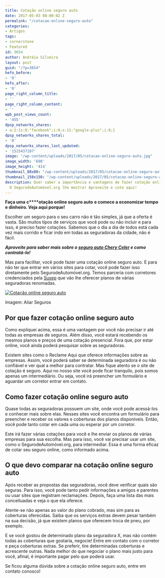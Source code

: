 ```yaml
---
title: Cotação online seguro auto
date: 2017-05-03 08:00:02 Z
permalink: "/cotacao-online-seguro-auto"
categories:
- Artigos
tags:
- cornerstone
- Featured
id: 3654
author: Andréia Silveira
layout: post
guid: "/?p=3654"
hefo_before:
- '0'
hefo_after:
- '0'
page_right_column_title:
- ''
page_right_column_content:
- ''
wpb_post_views_count:
- '455'
dpsp_networks_shares:
- a:2:{s:8:"facebook";i:0;s:11:"google-plus";i:0;}
dpsp_networks_shares_total:
- '0'
dpsp_networks_shares_last_updated:
- '1515437107'
image: "/wp-content/uploads/2017/05/cotacao-online-seguro-auto.jpg"
image_width: '690'
image_height: '414'
thumbnail_80x80: "/wp-content/uploads/2017/05/cotacao-online-seguro-auto-80x80.jpg"
thumbnail_150x150: "/wp-content/uploads/2017/05/cotacao-online-seguro-auto-150x150.jpg"
description: Quer saber a importância e vantagens de fazer cotação online seguro auto?
  O SegurodeAutomóvel.org lhe mostra! Aproveite e cote aqui!
---
```


**Faça uma** **c****otação online seguro auto** **e comece a economizar tempo e dinheiro. Veja aqui porque!**

Escolher um seguro para o seu carro não é tão simples, já que a oferta é vasta. São muitos tipos de serviços que você pode ou não incluir e para isso, é preciso fazer cotações. Sabemos que o dia a dia de todos está cada vez mais corrido e ficar indo em todas as seguradoras da cidade, não é fácil.

_**Aproveite para saber mais sobre o <a href="/seguro-auto-chery-celer" target="_blank" rel="noopener noreferrer">seguro auto Chery Celer</a> e como contratá-lo!**_

Mas para facilitar, você pode fazer uma cotação online seguro auto. E para não ter que entrar em vários sites para cotar, você pode fazer isso diretamente pelo SegurodeAutomóvel.org. Temos parceria com corretores credenciados pela <a href="http://www.susep.gov.br/" target="_blank" rel="noopener noreferrer">Susep</a> que vão lhe oferecer planos de várias seguradoras renomadas.

<div id="attachment_3655"  class="wp-caption aligncenter">
  <a href="/wp-content/uploads/2017/05/cotacao-online-seguro-auto.jpg"><img class="wp-image-3655 size-full" title="Cotação online seguro auto" src="/wp-content/uploads/2017/05/cotacao-online-seguro-auto.jpg" alt="Cotação online seguro auto" width="690" height="414" srcset="/wp-content/uploads/2017/05/cotacao-online-seguro-auto.jpg 690w, /wp-content/uploads/2017/05/cotacao-online-seguro-auto-250x150.jpg 250w, /wp-content/uploads/2017/05/cotacao-online-seguro-auto-120x72.jpg 120w" sizes="(max-width: 690px) 100vw, 690px" /></a>
  
  <p class="wp-caption-text">
    Imagem: Aliar Seguros
  </p>
</div>

## Por que fazer cotação online seguro auto

Como expliquei acima, essa é uma vantagem por você não precisar ir até todas as empresas de seguros. Além disso, você estará recebendo os mesmos planos e preços de uma cotação presencial. Fora que, por estar online, você ainda poderá pesquisar sobre as seguradoras.

Existem sites como o Reclame Aqui que oferece informações sobre as empresas. Assim, você poderá saber se determinada seguradora é ou não confiável e ver qual a melhor para contratar. Mas fique atento se o site de cotação é seguro. Aqui no nosso site você pode ficar tranquilo, pois somos apenas um intermediário. Ou seja, você irá preencher um formulário e aguardar um corretor entrar em contato.

## Como fazer cotação online seguro auto

Quase todas as seguradoras possuem um site, onde você pode acessá-los e conhecer mais sobre elas. Nesses sites você encontra um formulário para preencher e receber os valores e coberturas dos planos disponíveis. Então, você pode tanto cotar em cada uma ou esperar por um corretor.

Este irá fazer várias cotações para você e lhe enviar os planos de várias empresas para sua escolha. Mas para isso, você vai precisar usar um site, como o SegurodeAutomóvel.org, para intermediar. Essa é uma forma eficaz de cotar seu seguro online, como informado acima.

## O que devo comparar na cotação online seguro auto

Após receber as propostas das seguradoras, você deve verificar quais são seguras. Para isso, você pode tanto pedir informações a amigos e parentes ou usar sites que registram reclamações. Depois, faça uma lista das mais conceituadas e veja o que ela oferece.

Atente-se não apenas ao valor do plano cobrado, mas sim para as coberturas oferecidas. Saiba que os serviços extras devem pesar também na sua decisão, já que existem planos que oferecem troca de pneu, por exemplo.

E se você gostou de determinado plano da seguradora X, mas não contém todas as coberturas que gostaria, negocie! Entre em contato com o corretor e peça coberturas extras. Se preferir, tire determinadas coberturas e acrescente outras. Nada melhor do que negociar o plano mais justo para você, afinal, é importante pagar pelo que poderá usar.

Se ficou alguma dúvida sobre a cotação online seguro auto, entre em contato conosco!